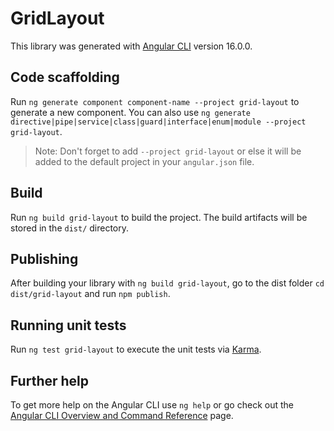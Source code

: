 # GridLayout

This library was generated with [Angular CLI](https://github.com/angular/angular-cli) version 16.0.0.

## Code scaffolding

Run `ng generate component component-name --project grid-layout` to generate a new component. You can also use `ng generate directive|pipe|service|class|guard|interface|enum|module --project grid-layout`.
> Note: Don't forget to add `--project grid-layout` or else it will be added to the default project in your `angular.json` file. 

## Build

Run `ng build grid-layout` to build the project. The build artifacts will be stored in the `dist/` directory.

## Publishing

After building your library with `ng build grid-layout`, go to the dist folder `cd dist/grid-layout` and run `npm publish`.

## Running unit tests

Run `ng test grid-layout` to execute the unit tests via [Karma](https://karma-runner.github.io).

## Further help

To get more help on the Angular CLI use `ng help` or go check out the [Angular CLI Overview and Command Reference](https://angular.io/cli) page.
